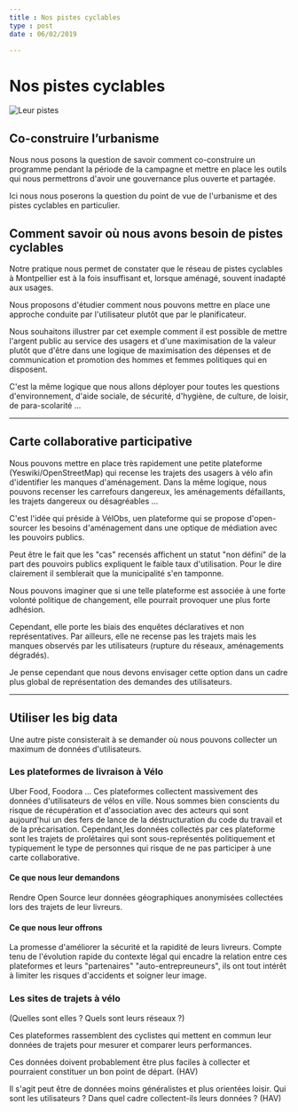 ```yaml
---
title : Nos pistes cyclables
type : post
date : 06/02/2019

---
```

# Nos pistes cyclables

![Leur pistes](http://images-mds.staticskynet.be/NewsFolder/original/3_fietspaden_new_landscape_20151001023918.jpg)

## Co-construire l’urbanisme

Nous nous posons la question de savoir comment co-construire un programme pendant la période de la campagne et mettre en place les outils qui nous permettrons d'avoir une gouvernance plus ouverte et partagée.

Ici nous nous poserons la question du point de vue de l'urbanisme et des pistes cyclables en particulier.

## Comment savoir où nous avons besoin de pistes cyclables

Notre pratique nous permet de constater que le réseau de pistes cyclables à Montpellier est à la fois insuffisant et, lorsque aménagé, souvent inadapté aux usages.

Nous proposons d'étudier comment nous pouvons mettre en place une approche conduite par l'utilisateur plutôt que par le planificateur.

Nous souhaitons illustrer par cet exemple comment il est possible de mettre l'argent public au service des usagers et d'une maximisation de la valeur plutôt que d'être dans une logique de maximisation des dépenses et de communication et promotion des hommes et femmes politiques qui en disposent.

C'est la même logique que nous allons déployer pour toutes les questions d'environnement, d'aide sociale, de sécurité, d'hygiène, de culture, de loisir, de para-scolarité ...

---

## Carte collaborative participative

Nous pouvons mettre en place très rapidement une petite plateforme (Yeswiki/OpenStreetMap) qui recense les trajets des usagers à vélo afin d'identifier les manques d'aménagement. Dans la même logique, nous pouvons recenser les carrefours dangereux, les aménagements défaillants, les trajets dangereux ou désagréables ...

C'est l'idée qui préside à VélObs, uen plateforme qui se propose d'open-sourcer les besoins d'aménagement dans une optique de médiation avec les pouvoirs publics.

Peut être le fait que les "cas" recensés affichent un statut "non défini" de la part des pouvoirs publics expliquent le faible taux d'utilisation. Pour le dire clairement il semblerait que la municipalité s'en tamponne.

Nous pouvons imaginer que si une telle plateforme est associée à une forte volonté politique de changement, elle pourrait provoquer une plus forte adhésion.

Cependant, elle porte les biais des enquêtes déclaratives et non représentatives. Par ailleurs, elle ne recense pas les trajets mais les manques observés par les utilisateurs (rupture du réseaux, aménagements dégradés).

Je pense cependant que nous devons envisager cette option dans un cadre plus global de représentation des demandes des utilisateurs.

---

## Utiliser les big data

Une autre piste consisterait à se demander où nous pouvons collecter un maximum de données d'utilisateurs.

### Les plateformes de livraison à Vélo

Uber Food, Foodora ... Ces plateformes collectent massivement des données d'utilisateurs de vélos en ville. Nous sommes bien conscients du risque de récupération et d'association avec des acteurs qui sont aujourd'hui un des fers de lance de la déstructuration du code du travail et de la précarisation. Cependant,les données collectés par ces plateforme sont les trajets de prolétaires qui sont sous-représentés politiquement et typiquement le type de personnes qui risque de ne pas participer à une carte collaborative.

#### Ce que nous leur demandons

 Rendre Open Source leur données géographiques anonymisées collectées lors des trajets de leur livreurs.

#### Ce que nous leur offrons

La promesse d'améliorer la sécurité et la rapidité de leurs livreurs. Compte tenu de l'évolution rapide du contexte légal qui encadre la relation entre ces plateformes et leurs "partenaires" "auto-entrepreuneurs", ils ont tout intérêt à limiter les risques d'accidents et soigner leur image.

### Les sites de trajets à vélo

(Quelles sont elles ? Quels sont leurs réseaux ?)

Ces plateformes rassemblent des cyclistes qui mettent en commun leur données de trajets pour mesurer et comparer leurs performances.

Ces données doivent probablement être plus faciles à collecter et pourraient constituer un bon point de départ. (HAV)

Il s'agit peut être de données moins généralistes et plus orientées loisir. Qui sont les utilisateurs ? Dans quel cadre collectent-ils leurs données ? (HAV)
